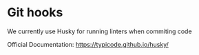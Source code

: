 # Git hooks

We currently use Husky for running linters when commiting code

Official Documentation: <https://typicode.github.io/husky/>

